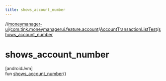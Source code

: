 ```yaml
---
title: shows_account_number
---
```

//[moneymanager-ui](../../../index.html)/[com.tink.moneymanagerui.feature.account](../index.html)/[AccountTransactionListTest](index.html)/[shows_account_number](shows_account_number.html)



# shows_account_number



[androidJvm]\
fun [shows_account_number](shows_account_number.html)()




